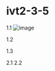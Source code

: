# ivt2-3-5

1.1
![image](https://user-images.githubusercontent.com/85745152/222993027-a5fed01a-f9cb-4c53-9336-2c13f16cf929.png)

1.2

1.3

2.1
2.2

